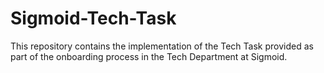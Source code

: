 # Sigmoid-Tech-Task
This repository contains the implementation of the Tech Task provided as part of the onboarding process in the Tech Department at Sigmoid.
